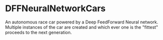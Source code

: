 # DFFNeuralNetworkCars

An autonomous race car powered by a Deep FeedForward Neural network.
Multiple instances of the car are created and which ever one is the "fittest" proceeds to the next generation.
